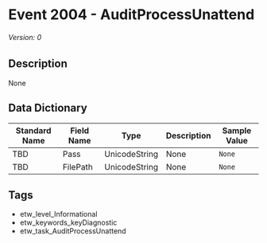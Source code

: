 # Event 2004 - AuditProcessUnattend
###### Version: 0

## Description
None

## Data Dictionary
|Standard Name|Field Name|Type|Description|Sample Value|
|---|---|---|---|---|
|TBD|Pass|UnicodeString|None|`None`|
|TBD|FilePath|UnicodeString|None|`None`|

## Tags
* etw_level_Informational
* etw_keywords_keyDiagnostic
* etw_task_AuditProcessUnattend